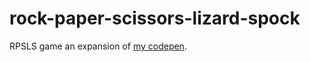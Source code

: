 # rock-paper-scissors-lizard-spock
RPSLS game an expansion of [my codepen](http://codepen.io/mrsdohpaz/pen/wKqzEp).
